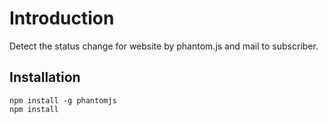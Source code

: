 # Introduction

Detect the status change for website by phantom.js and mail to subscriber.

## Installation

```
npm install -g phantomjs
npm install 
```

